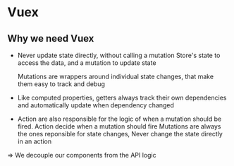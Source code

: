 # Vuex

## Why we need Vuex

+ Never update state directly, without calling a mutation
    Store's state to access the data, and a mutation to update state

    Mutations are wrappers around individual state changes, that make them easy
    to track and debug

+ Like computed properties, getters always track their own dependencies and
    automatically update when dependency changed

+ Action are also responsible for the logic of when a mutation should be fired.
    Action decide when a mutation should fire
    Mutations are always the ones reponsible for state changes, Never change the
    state directly in an action

=> We decouple our components from the API logic
